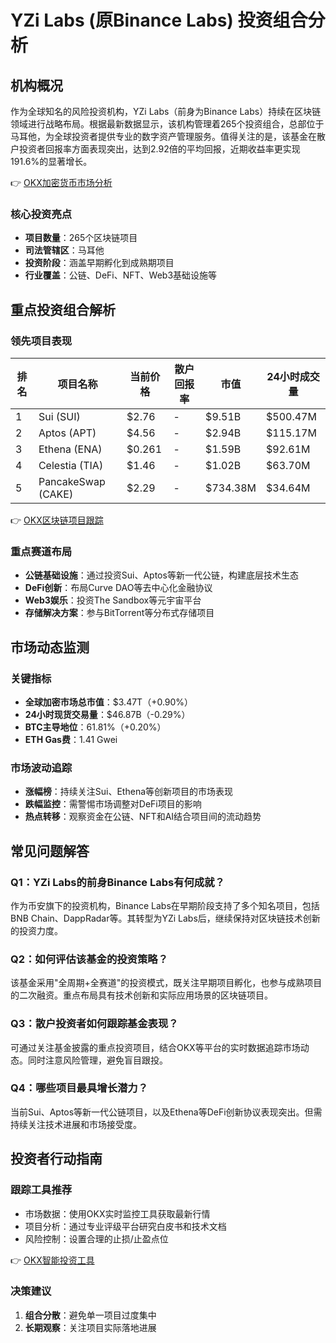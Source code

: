 # YZi Labs (原Binance Labs) 投资组合分析

## 机构概况
作为全球知名的风险投资机构，YZi Labs（前身为Binance Labs）持续在区块链领域进行战略布局。根据最新数据显示，该机构管理着265个投资组合，总部位于马耳他，为全球投资者提供专业的数字资产管理服务。值得关注的是，该基金在散户投资者回报率方面表现突出，达到2.92倍的平均回报，近期收益率更实现191.6%的显著增长。

👉 [OKX加密货币市场分析](https://bit.ly/okx_welcome)

### 核心投资亮点
- **项目数量**：265个区块链项目
- **司法管辖区**：马耳他
- **投资阶段**：涵盖早期孵化到成熟期项目
- **行业覆盖**：公链、DeFi、NFT、Web3基础设施等

## 重点投资组合解析

### 领先项目表现
| 排名 | 项目名称 | 当前价格 | 散户回报率 | 市值 | 24小时成交量 |
|------|----------|----------|------------|------|--------------|
| 1    | Sui (SUI) | $2.76    | -          | $9.51B | $500.47M     |
| 2    | Aptos (APT) | $4.56  | -          | $2.94B | $115.17M     |
| 3    | Ethena (ENA) | $0.261 | -          | $1.59B | $92.61M      |
| 4    | Celestia (TIA) | $1.46 | -          | $1.02B | $63.70M      |
| 5    | PancakeSwap (CAKE) | $2.29 | -      | $734.38M | $34.64M   |

👉 [OKX区块链项目跟踪](https://bit.ly/okx_welcome)

### 重点赛道布局
- **公链基础设施**：通过投资Sui、Aptos等新一代公链，构建底层技术生态
- **DeFi创新**：布局Curve DAO等去中心化金融协议
- **Web3娱乐**：投资The Sandbox等元宇宙平台
- **存储解决方案**：参与BitTorrent等分布式存储项目

## 市场动态监测
### 关键指标
- **全球加密市场总市值**：$3.47T（+0.90%）
- **24小时现货交易量**：$46.87B（-0.29%）
- **BTC主导地位**：61.81%（+0.20%）
- **ETH Gas费**：1.41 Gwei

### 市场波动追踪
- **涨幅榜**：持续关注Sui、Ethena等创新项目的市场表现
- **跌幅监控**：需警惕市场调整对DeFi项目的影响
- **热点转移**：观察资金在公链、NFT和AI结合项目间的流动趋势

## 常见问题解答

### Q1：YZi Labs的前身Binance Labs有何成就？
作为币安旗下的投资机构，Binance Labs在早期阶段支持了多个知名项目，包括BNB Chain、DappRadar等。其转型为YZi Labs后，继续保持对区块链技术创新的投资力度。

### Q2：如何评估该基金的投资策略？
该基金采用"全周期+全赛道"的投资模式，既关注早期项目孵化，也参与成熟项目的二次融资。重点布局具有技术创新和实际应用场景的区块链项目。

### Q3：散户投资者如何跟踪基金表现？
可通过关注基金披露的重点投资项目，结合OKX等平台的实时数据追踪市场动态。同时注意风险管理，避免盲目跟投。

### Q4：哪些项目最具增长潜力？
当前Sui、Aptos等新一代公链项目，以及Ethena等DeFi创新协议表现突出。但需持续关注技术进展和市场接受度。

## 投资者行动指南

### 跟踪工具推荐
- 市场数据：使用OKX实时监控工具获取最新行情
- 项目分析：通过专业评级平台研究白皮书和技术文档
- 风险控制：设置合理的止损/止盈点位

👉 [OKX智能投资工具](https://bit.ly/okx_welcome)

### 决策建议
1. **组合分散**：避免单一项目过度集中
2. **长期观察**：关注项目实际落地进展